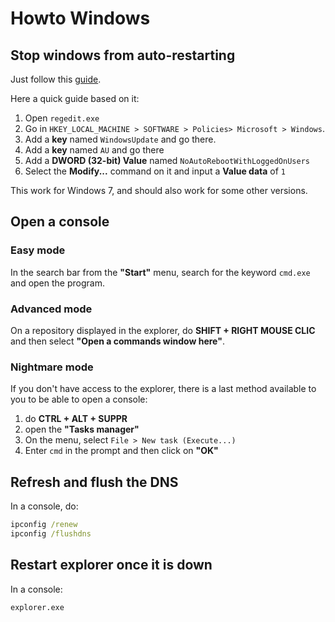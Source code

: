 # Howto Windows

## Stop windows from auto-restarting

Just follow this [guide](https://www.groovypost.com/howto/microsoft/stop-windows-7-from-auto-restarting-after-update/).

Here a quick guide based on it:

1. Open `regedit.exe`
2. Go in `HKEY_LOCAL_MACHINE > SOFTWARE > Policies> Microsoft > Windows`.
3. Add a **key** named `WindowsUpdate` and go there.
4. Add a **key** named `AU` and go there
5. Add a **DWORD (32-bit) Value** named `NoAutoRebootWithLoggedOnUsers`
6. Select the **Modify...** command on it and input a **Value data** of `1`

This work for Windows 7, and should also work for some other versions.

## Open a console

### Easy mode

In the search bar from the **"Start"** menu, search for the keyword `cmd.exe` and open the program.

### Advanced mode

On a repository displayed in the explorer, do **SHIFT + RIGHT MOUSE CLIC** and then select **"Open a commands window here"**.

### Nightmare mode

If you don't have access to the explorer, there is a last method available to you to be able to open a console:

1. do **CTRL + ALT + SUPPR**
2. open the **"Tasks manager"**
3. On the menu, select `File > New task (Execute...)`
4. Enter `cmd` in the prompt and then click on **"OK"**

## Refresh and flush the DNS

In a console, do:

```cmd
ipconfig /renew
ipconfig /flushdns
```

## Restart explorer once it is down

In a console:

```cmd
explorer.exe
```
